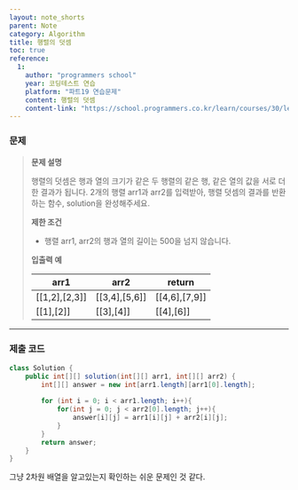 ```yaml
---
layout: note_shorts
parent: Note
category: Algorithm
title: 행렬의 덧셈
toc: true
reference:
  1: 
    author: "programmers school"
    year: 코딩테스트 연습
    platform: "파트19 연습문제"
    content: 행렬의 덧셈
    content-link: "https://school.programmers.co.kr/learn/courses/30/lessons/12950"
---
```


### 문제
> **문제 설명**
>
> 행렬의 덧셈은 행과 열의 크기가 같은 두 행렬의 같은 행, 같은 열의 값을 서로 더한 결과가 됩니다. 2개의 행렬 arr1과 arr2를 입력받아, 행렬 덧셈의 결과를 반환하는 함수, solution을 완성해주세요.
>
> **제한 조건**
>
> - 행렬 arr1, arr2의 행과 열의 길이는 500을 넘지 않습니다.
>
> **입출력 예**
>
> |arr1|arr2|return|
> |---|---|---|
> |[[1,2],[2,3]]|[[3,4],[5,6]]|[[4,6],[7,9]]|
> |[[1],[2]]|[[3],[4]]|[[4],[6]]|

---

### 제출 코드
```java
class Solution {
    public int[][] solution(int[][] arr1, int[][] arr2) {
        int[][] answer = new int[arr1.length][arr1[0].length];
        
        for (int i = 0; i < arr1.length; i++){
            for(int j = 0; j < arr2[0].length; j++){
                answer[i][j] = arr1[i][j] + arr2[i][j];
            }
        }
        return answer;
    }
}
```
그냥 2차원 배열을 알고있는지 확인하는 쉬운 문제인 것 같다.
